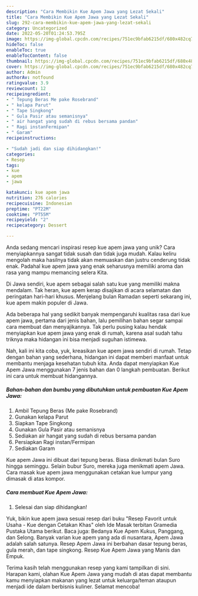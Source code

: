 ```yaml
---
description: "Cara Membikin Kue Apem Jawa yang Lezat Sekali"
title: "Cara Membikin Kue Apem Jawa yang Lezat Sekali"
slug: 292-cara-membikin-kue-apem-jawa-yang-lezat-sekali
category: Uncategorized
date: 2022-05-20T01:24:53.795Z
image: https://img-global.cpcdn.com/recipes/751ec9bfab6215df/680x482cq70/kue-apem-jawa-foto-resep-utama.jpg
hideToc: false
enableToc: true
enableTocContent: false
thumbnail: https://img-global.cpcdn.com/recipes/751ec9bfab6215df/680x482cq70/kue-apem-jawa-foto-resep-utama.jpg
cover: https://img-global.cpcdn.com/recipes/751ec9bfab6215df/680x482cq70/kue-apem-jawa-foto-resep-utama.jpg
author: Admin
authorAv: notfound
ratingvalue: 3.9
reviewcount: 12
recipeingredient:
- " Tepung Beras Me pake Rosebrand"
- " kelapa Parut"
- " Tape Singkong"
- " Gula Pasir atau semanisnya"
- " air hangat yang sudah di rebus bersama pandan"
- " Ragi instanFermipan"
- " Garam"
recipeinstructions:

- "Sudah jadi dan siap dihidangkan!"
categories:
- Resep
tags:
- kue
- apem
- jawa

katakunci: kue apem jawa 
nutrition: 276 calories
recipecuisine: Indonesian
preptime: "PT22M"
cooktime: "PT55M"
recipeyield: "2"
recipecategory: Dessert

---
```





Anda sedang mencari inspirasi resep kue apem jawa yang unik? Cara menyiapkannya sangat tidak susah dan tidak juga mudah. Kalau keliru mengolah maka hasilnya tidak akan memuaskan dan justru cenderung tidak enak. Padahal kue apem jawa yang enak seharusnya memiliki aroma dan rasa yang mampu memancing selera Kita.





Di Jawa sendiri, kue apem sebagai salah satu kue yang memiliki makna mendalam. Tak heran, kue apem kerap disajikan di acara selamatan dan peringatan hari-hari khusus. Menjelang bulan Ramadan seperti sekarang ini, kue apem makin populer di Jawa.

Ada beberapa hal yang sedikit banyak mempengaruhi kualitas rasa dari kue apem jawa, pertama dari jenis bahan, lalu pemilihan bahan segar sampai cara membuat dan menyajikannya. Tak perlu pusing kalau hendak menyiapkan kue apem jawa yang enak di rumah, karena asal sudah tahu triknya maka hidangan ini bisa menjadi suguhan istimewa.






Nah, kali ini kita coba, yuk, kreasikan kue apem jawa sendiri di rumah. Tetap dengan bahan yang sederhana, hidangan ini dapat memberi manfaat untuk membantu menjaga kesehatan tubuh kita. Anda dapat menyiapkan Kue Apem Jawa menggunakan 7 jenis bahan dan 0 langkah pembuatan. Berikut ini cara untuk membuat hidangannya.

<!--inarticleads1-->

##### Bahan-bahan dan bumbu yang dibutuhkan untuk pembuatan Kue Apem Jawa:

1. Ambil  Tepung Beras (Me pake Rosebrand)
1. Gunakan  kelapa Parut
1. Siapkan  Tape Singkong
1. Gunakan  Gula Pasir atau semanisnya
1. Sediakan  air hangat yang sudah di rebus bersama pandan
1. Persiapkan  Ragi instan/Fermipan
1. Sediakan  Garam


Kue apem Jawa ini dibuat dari tepung beras. Biasa dinikmati bulan Suro hingga seminggu. Selain bubur Suro, mereka juga menikmati apem Jawa. Cara masak kue apem jawa menggunakan cetakan kue lumpur yang dimasak di atas kompor. 

<!--inarticleads2-->

##### Cara membuat Kue Apem Jawa:


1. Selesai dan siap dihidangkan!

Yuk, bikin kue apem jawa sesuai resep dari buku &#34;Resep Favorit untuk Usaha - Kue dengan Cetakan Khas&#34; oleh Ide Masak terbitan Gramedia Pustaka Utama berikut. Baca juga: Bedanya Kue Apem Kukus, Panggang, dan Selong. Banyak varian kue apem yang ada di nusantara, Apem Jawa adalah salah satunya. Resep Apem Jawa ini berbahan dasar tepung beras, gula merah, dan tape singkong. Resep Kue Apem Jawa yang Manis dan Empuk. 

Terima kasih telah menggunakan resep yang kami tampilkan di sini. Harapan kami, olahan Kue Apem Jawa yang mudah di atas dapat membantu kamu menyiapkan makanan yang lezat untuk keluarga/teman ataupun menjadi ide dalam berbisnis kuliner. Selamat mencoba!
